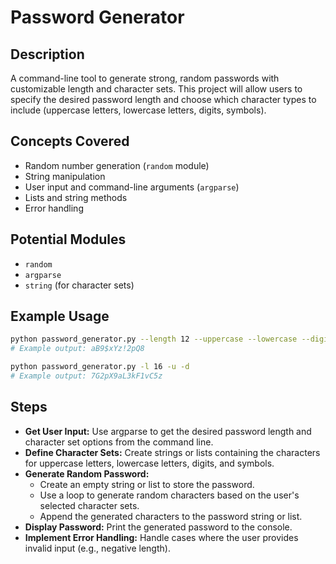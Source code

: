 # Password Generator

## Description

A command-line tool to generate strong, random passwords with customizable length and character sets. This project will allow users to specify the desired password length and choose which character types to include (uppercase letters, lowercase letters, digits, symbols).

## Concepts Covered

- Random number generation (`random` module)
- String manipulation
- User input and command-line arguments (`argparse`)
- Lists and string methods
- Error handling

## Potential Modules

- `random`
- `argparse`
- `string` (for character sets)

## Example Usage

```bash
python password_generator.py --length 12 --uppercase --lowercase --digits --symbols
# Example output: aB9$xYz!2pQ8

python password_generator.py -l 16 -u -d
# Example output: 7G2pX9aL3kF1vC5z
```

## Steps

- **Get User Input:** Use argparse to get the desired password length and character set options from the command line.
- **Define Character Sets:** Create strings or lists containing the characters for uppercase letters, lowercase letters, digits, and symbols.
- **Generate Random Password:**
  - Create an empty string or list to store the password.
  - Use a loop to generate random characters based on the user's selected character sets.
  - Append the generated characters to the password string or list.
- **Display Password:** Print the generated password to the console.
- **Implement Error Handling:** Handle cases where the user provides invalid input (e.g., negative length).
